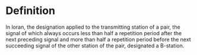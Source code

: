# Definition

In loran, the designation applied to the transmitting station of a pair,
the signal of which always occurs less than half a repetition period
after the next preceding signal and more than half a repetition period
before the next succeeding signal of the other station of the pair,
designated a B-station.
